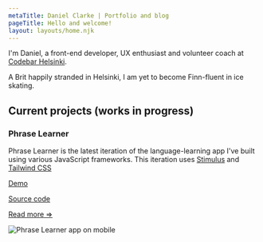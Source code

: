 ```yaml
---
metaTitle: Daniel Clarke | Portfolio and blog
pageTitle: Hello and welcome!
layout: layouts/home.njk
---
```


I'm Daniel, a front-end developer, UX enthusiast and volunteer coach at [Codebar Helsinki](https://www.codebar.io/helsinki).

A Brit happily stranded in Helsinki, I am yet to become Finn-fluent in ice skating.

## Current projects (works in progress)

### Phrase Learner

Phrase Learner is the latest iteration of the language-learning app I've built using various JavaScript frameworks. This iteration uses [Stimulus](https://stimulus.hotwire.dev/) and [Tailwind CSS](https://tailwindcss.com/)

[Demo](https://danielrlc.github.io/phrase-learner-stimulus/)

[Source code](https://github.com/danielrlc/phrase-learner-stimulus)

[Read more =>](/side-projects/phrase-learner)

![Phrase Learner app on mobile](/assets/images/phrase-learner.png "Phrase Learner app on mobile")
